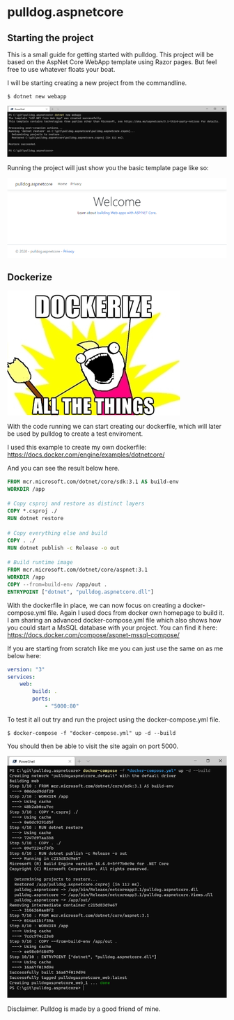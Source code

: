 # pulldog.aspnetcore

## Starting the project

This is a small guide for getting started with pulldog. This project will be based on the AspNet Core WebApp template using Razor pages. But feel free to use whatever floats your boat.

I will be starting creating a new project from the commandline. 

```shell
$ dotnet new webapp
```

![dotnetnew.png](Assets/dotnetnew.png)

Running the project will just show you the basic template page like so:

![basic.png](Assets/basic.png)

## Dockerize

![docker.png](Assets/docker.png)

With the code running we can start creating our dockerfile, which will later be used by pulldog to create a test enviroment.

I used this example to create my own dockerfile:
https://docs.docker.com/engine/examples/dotnetcore/

And you can see the result below here.

```dockerfile
FROM mcr.microsoft.com/dotnet/core/sdk:3.1 AS build-env
WORKDIR /app

# Copy csproj and restore as distinct layers
COPY *.csproj ./
RUN dotnet restore

# Copy everything else and build
COPY . ./
RUN dotnet publish -c Release -o out

# Build runtime image
FROM mcr.microsoft.com/dotnet/core/aspnet:3.1
WORKDIR /app
COPY --from=build-env /app/out .
ENTRYPOINT ["dotnet", "pulldog.aspnetcore.dll"]
```

With the dockerfile in place, we can now focus on creating a docker-compose.yml file. Again I used docs from docker own homepage to build it. I am sharing an advanced docker-compose.yml file which also shows how you could start a MsSQL database with your project. You can find it here: https://docs.docker.com/compose/aspnet-mssql-compose/

If you are starting from scratch like me you can just use the same on as me below here:

```docker-compose.yml
version: "3"
services:
    web:
        build: .
        ports:
            - "5000:80"
```

To test it all out try and run the project using the docker-compose.yml file.

```shell
$ docker-compose -f "docker-compose.yml" up -d --build
```
You should then be able to visit the site again on port 5000.

![docker-compose.png](Assets/docker-compose.png)




















Disclaimer. Pulldog is made by a good friend of mine.